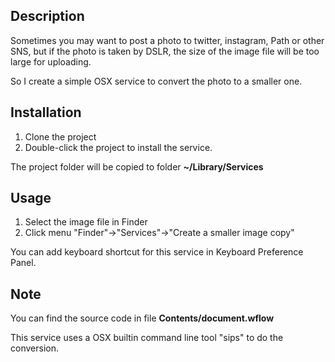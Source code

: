 Description
-----

Sometimes you may want to post a photo to twitter, instagram, Path or other SNS, but if the photo is taken by DSLR, the size of the image file will be too large for uploading. 

So I create a simple OSX service to convert the photo to a smaller one.

Installation
----
1. Clone the project
2. Double-click the project to install the service.

The project folder will be copied to folder **~/Library/Services**

Usage
----
1. Select the image file in Finder
2. Click menu "Finder"->"Services"->"Create a smaller image copy"

You can add keyboard shortcut for this service in Keyboard Preference Panel.

Note
----
You can find the source code in file **Contents/document.wflow**


This service uses a OSX builtin command line tool "sips" to do the conversion.
